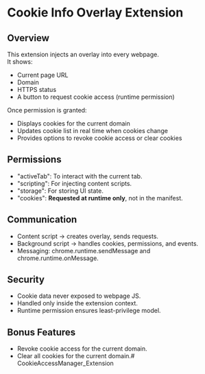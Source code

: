 # Cookie Info Overlay Extension

## Overview
This extension injects an overlay into every webpage.  
It shows:
- Current page URL
- Domain
- HTTPS status
- A button to request cookie access (runtime permission)

Once permission is granted:
- Displays cookies for the current domain
- Updates cookie list in real time when cookies change
- Provides options to revoke cookie access or clear cookies

## Permissions
- "activeTab": To interact with the current tab.
- "scripting": For injecting content scripts.
- "storage": For storing UI state.
- "cookies": **Requested at runtime only**, not in the manifest.

## Communication
- Content script → creates overlay, sends requests.
- Background script → handles cookies, permissions, and events.
- Messaging: chrome.runtime.sendMessage and chrome.runtime.onMessage.

## Security
- Cookie data never exposed to webpage JS.
- Handled only inside the extension context.
- Runtime permission ensures least-privilege model.

## Bonus Features
- Revoke cookie access for the current domain.
- Clear all cookies for the current domain.# CookieAccessManager_Extension
